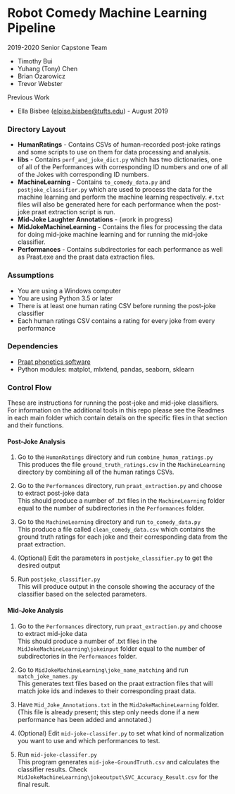 # Robot Comedy Machine Learning Pipeline

2019-2020 Senior Capstone Team
* Timothy Bui
* Yuhang (Tony) Chen
* Brian Ozarowicz
* Trevor Webster

Previous Work
* Ella Bisbee (eloise.bisbee@tufts.edu) - August 2019

### Directory Layout

* **HumanRatings** - Contains CSVs of human-recorded post-joke ratings and some scripts to use on them for data processing and analysis.
* **libs** - Contains `perf_and_joke_dict.py` which has two dictionaries, one of all of the Performances with corresponding ID numbers and one of all of the Jokes with corresponding ID numbers.
* **MachineLearning** - Contains `to_comedy_data.py` and `postjoke_classifier.py` which are used to process the data for the machine learning and perform the machine learning respectively. `#.txt` files will also be generated here for each performance when the post-joke praat extraction script is run.
* **Mid-Joke Laughter Annotations** - (work in progress)
* **MidJokeMachineLearning** - Contains the files for processing the data for doing mid-joke machine learning and for running the mid-joke classifier.
* **Performances** - Contains subdirectories for each performance as well as Praat.exe and the praat data extraction files.

### Assumptions

* You are using a Windows computer
* You are using Python 3.5 or later
* There is at least one human rating CSV before running the post-joke classifier
* Each human ratings CSV contains a rating for every joke from every performance

### Dependencies

* [Praat phonetics software](http://www.fon.hum.uva.nl/praat/)
* Python modules: matplot, mlxtend, pandas, seaborn, sklearn

### Control Flow

These are instructions for running the post-joke and mid-joke classifiers. For information on the additional tools in this repo please see the Readmes in each main folder which contain details on the specific files in that section and their functions.

#### Post-Joke Analysis

1. Go to the `HumanRatings` directory and run `combine_human_ratings.py`\
This produces the file `ground_truth_ratings.csv` in the `MachineLearning` directory by combining all of the human ratings CSVs.

2. Go to the `Performances` directory, run `praat_extraction.py` and choose to extract post-joke data\
This should produce a number of .txt files in the `MachineLearning` folder equal to the number of subdirectories in the `Performances` folder.

3. Go to the `MachineLearning` directory and run `to_comedy_data.py`\
This produce a file called `clean_comedy_data.csv` which contains the ground truth ratings for each joke and their corresponding data from the praat extraction.

4. (Optional) Edit the parameters in `postjoke_classifier.py` to get the desired output

5. Run `postjoke_classifier.py`\
This will produce output in the console showing the accuracy of the classifier based on the selected parameters.

#### Mid-Joke Analysis

1. Go to the `Performances` directory, run `praat_extraction.py` and choose to extract mid-joke data\
This should produce a number of .txt files in the `MidJokeMachineLearning\jokeinput` folder equal to the number of subdirectories in the `Performances` folder.

2. Go to `MidJokeMachineLearning\joke_name_matching` and run `match_joke_names.py`\
This generates text files based on the praat extraction files that will match joke ids and indexes to their corresponding praat data.

3. Have `Mid_Joke_Annotations.txt` in the `MidJokeMachineLearning` folder.\
(This file is already present; this step only needs done if a new performance has been added and annotated.)

4. (Optional) Edit `mid-joke-classifer.py` to set what kind of normalization you want to use and which performances to test.

5. Run `mid-joke-classifer.py`\
This program generates `mid-joke-GroundTruth.csv` and calculates the classifier results. Check `MidJokeMachineLearning\jokeoutput\SVC_Accuracy_Result.csv` for the final result.
